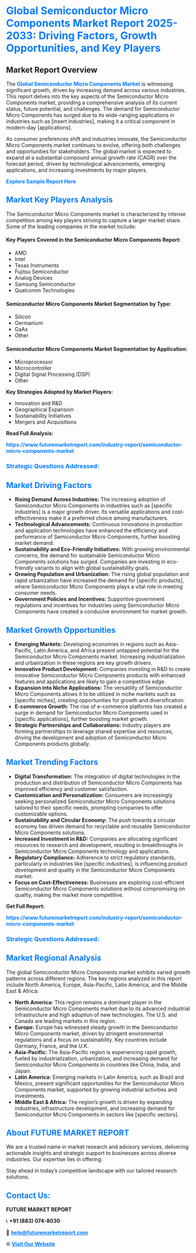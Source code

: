 <h1 style="color: #007BFF;">Global Semiconductor Micro Components Market Report 2025-2033: Driving Factors, Growth Opportunities, and Key Players</h1>

<section id="overview">
<h2>Market Report Overview</h2>
<p>The <a href="https://www.futuremarketreport.com/industry-report/semiconductor-micro-components-market" style="color: #007BFF; text-decoration: none;"><strong>Global Semiconductor Micro Components Market</strong></a> is witnessing significant growth, driven by increasing demand across various industries. This report delves into the key aspects of the Semiconductor Micro Components market, providing a comprehensive analysis of its current status, future potential, and challenges. The demand for Semiconductor Micro Components has surged due to its wide-ranging applications in industries such as [insert industries], making it a critical component in modern-day [applications].</p>
<p>As consumer preferences shift and industries innovate, the Semiconductor Micro Components market continues to evolve, offering both challenges and opportunities for stakeholders. The global market is expected to expand at a substantial compound annual growth rate (CAGR) over the forecast period, driven by technological advancements, emerging applications, and increasing investments by major players.</p>
</section>

<section id="overview">
<p><a href="https://www.futuremarketreport.com/request-sample/reportId=81478" style="color: #007BFF; text-decoration: none;"><strong>Explore Sample Report Here</strong></a></p>
</section>

<section id="key-players">
<h2 style="color: #007BFF;">Market Key Players Analysis</h2>
<p>The Semiconductor Micro Components market is characterized by intense competition among key players striving to capture a larger market share. Some of the leading companies in the market include:</p>
<h4>Key Players Covered in the Semiconductor Micro Components Report:</h4>
<ul><li>AMD</li><li>Intel</li><li>Texas Instruments</li><li>Fujitsu Semiconductor</li><li>Analog Devices</li><li>Samsung Semiconductor</li><li>Qualcomm Technologies</li></ul>
<h4>Semiconductor Micro Components Market Segmentation by Type:</h4>
<ul><li>Silicon</li><li>Germanium</li><li>GaAs</li><li>Other</li></ul>

<h4>Semiconductor Micro Components Market Segmentation by Application:</h4>
<ul><li>Microprocessor</li><li>Microcontroller</li><li>Digital Signal Processing (DSP)</li><li>Other</li></ul>
<p><strong>Key Strategies Adopted by Market Players:</strong></p>
<ul>
<li>Innovation and R&D</li>
<li>Geographical Expansion</li>
<li>Sustainability Initiatives</li>
<li>Mergers and Acquisitions</li>
</ul>
</section>

<section>
<p><strong>Read Full Analysis: </strong></p><a href="https://www.futuremarketreport.com/industry-report/semiconductor-micro-components-market" style="color: #007BFF; text-decoration: none;"><strong>https://www.futuremarketreport.com/industry-report/semiconductor-micro-components-market</strong></a>
<h3 style="color: #007BFF;">Strategic Questions Addressed:</h3>
</section>

<section id="driving-factors">
<h2 style="color: #007BFF;">Market Driving Factors</h2>
<ul>
<li><strong>Rising Demand Across Industries:</strong> The increasing adoption of Semiconductor Micro Components in industries such as [specific industries] is a major growth driver. Its versatile applications and cost-effectiveness make it a preferred choice among manufacturers.</li>
<li><strong>Technological Advancements:</strong> Continuous innovations in production and application technologies have enhanced the efficiency and performance of Semiconductor Micro Components, further boosting market demand.</li>
<li><strong>Sustainability and Eco-Friendly Initiatives:</strong> With growing environmental concerns, the demand for sustainable Semiconductor Micro Components solutions has surged. Companies are investing in eco-friendly variants to align with global sustainability goals.</li>
<li><strong>Growing Population and Urbanization:</strong> The rising global population and rapid urbanization have increased the demand for [specific products], where Semiconductor Micro Components plays a vital role in meeting consumer needs.</li>
<li><strong>Government Policies and Incentives:</strong> Supportive government regulations and incentives for industries using Semiconductor Micro Components have created a conducive environment for market growth.</li>
</ul>
</section>

<section id="growth-opportunities">
<h2 style="color: #007BFF;">Market Growth Opportunities</h2>
<ul>
<li><strong>Emerging Markets:</strong> Developing economies in regions such as Asia-Pacific, Latin America, and Africa present untapped potential for the Semiconductor Micro Components market. Increasing industrialization and urbanization in these regions are key growth drivers.</li>
<li><strong>Innovative Product Development:</strong> Companies investing in R&D to create innovative Semiconductor Micro Components products with enhanced features and applications are likely to gain a competitive edge.</li>
<li><strong>Expansion into Niche Applications:</strong> The versatility of Semiconductor Micro Components allows it to be utilized in niche markets such as [specific niches], creating opportunities for growth and diversification.</li>
<li><strong>E-commerce Growth:</strong> The rise of e-commerce platforms has created a surge in demand for Semiconductor Micro Components used in [specific applications], further boosting market growth.</li>
<li><strong>Strategic Partnerships and Collaborations:</strong> Industry players are forming partnerships to leverage shared expertise and resources, driving the development and adoption of Semiconductor Micro Components products globally.</li>
</ul>
</section>

<section id="trending-factors">
<h2 style="color: #007BFF;">Market Trending Factors</h2>
<ul>
<li><strong>Digital Transformation:</strong> The integration of digital technologies in the production and distribution of Semiconductor Micro Components has improved efficiency and customer satisfaction.</li>
<li><strong>Customization and Personalization:</strong> Consumers are increasingly seeking personalized Semiconductor Micro Components solutions tailored to their specific needs, prompting companies to offer customizable options.</li>
<li><strong>Sustainability and Circular Economy:</strong> The push towards a circular economy has driven demand for recyclable and reusable Semiconductor Micro Components solutions.</li>
<li><strong>Increased Investment in R&D:</strong> Companies are allocating significant resources to research and development, resulting in breakthroughs in Semiconductor Micro Components technology and applications.</li>
<li><strong>Regulatory Compliance:</strong> Adherence to strict regulatory standards, particularly in industries like [specific industries], is influencing product development and quality in the Semiconductor Micro Components market.</li>
<li><strong>Focus on Cost-Effectiveness:</strong> Businesses are exploring cost-efficient Semiconductor Micro Components solutions without compromising on quality, making the market more competitive.</li>
</ul>
</section>

<section>
<p><strong>Get Full Report: </strong></p><a href="https://www.futuremarketreport.com/industry-report/semiconductor-micro-components-market" style="color: #007BFF; text-decoration: none;"><strong>https://www.futuremarketreport.com/industry-report/semiconductor-micro-components-market</strong></a>
<h3 style="color: #007BFF;">Strategic Questions Addressed:</h3>
</section>


<section id="regional-analysis">
<h2 style="color: #007BFF;">Market Regional Analysis</h2>
<p>The global Semiconductor Micro Components market exhibits varied growth patterns across different regions. The key regions analyzed in this report include North America, Europe, Asia-Pacific, Latin America, and the Middle East & Africa:</p>
<ul>
<li><strong>North America:</strong> This region remains a dominant player in the Semiconductor Micro Components market due to its advanced industrial infrastructure and high adoption of new technologies. The U.S. and Canada are leading markets in this region.</li>
<li><strong>Europe:</strong> Europe has witnessed steady growth in the Semiconductor Micro Components market, driven by stringent environmental regulations and a focus on sustainability. Key countries include Germany, France, and the U.K.</li>
<li><strong>Asia-Pacific:</strong> The Asia-Pacific region is experiencing rapid growth, fueled by industrialization, urbanization, and increasing demand for Semiconductor Micro Components in countries like China, India, and Japan.</li>
<li><strong>Latin America:</strong> Emerging markets in Latin America, such as Brazil and Mexico, present significant opportunities for the Semiconductor Micro Components market, supported by growing industrial activities and investments.</li>
<li><strong>Middle East & Africa:</strong> The region’s growth is driven by expanding industries, infrastructure development, and increasing demand for Semiconductor Micro Components in sectors like [specific sectors].</li>
</ul>
</section>

<footer>
<h2 style="color: #007BFF;">About FUTURE MARKET REPORT</h2>
<p>We are a trusted name in market research and advisory services, delivering actionable insights and strategic support to businesses across diverse industries. Our expertise lies in offering:</p>

<p>Stay ahead in today’s competitive landscape with our tailored research solutions.</p>

<h2 style="color: #007BFF;">Contact Us:</h2>
<p><strong>FUTURE MARKET REPORT</strong></p>
<p>📞 <strong>+91 (883) 074-8030</strong></p>
<p>📧 <strong><a href="mailto:help@futuremarketreport.com" style="color: #007BFF;">help@futuremarketreport.com</a></strong></p>
<p>🌐 <strong><a href="https://www.futuremarketreport.com/" style="color: #007BFF;">Visit Our Website</a></strong></p>
</footer>